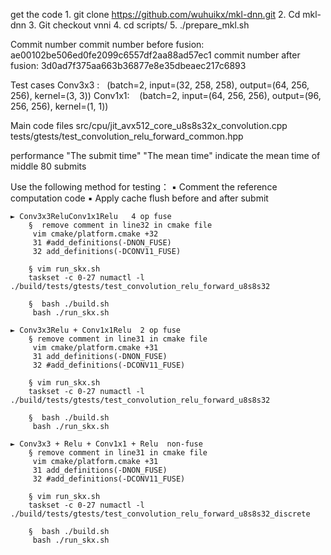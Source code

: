 get the code
    1. git clone https://github.com/wuhuikx/mkl-dnn.git
    2. Cd mkl-dnn
    3. Git checkout vnni
    4. cd scripts/
    5. ./prepare_mkl.sh

Commit number
commit number before fusion: ae00102be506ed0fe2099c6557df2aa88ad57ec1
commit number after fusion:  3d0ad7f375aa663b36877e8e35dbeaec217c6893 

Test cases
Conv3x3 :   (batch=2, input=(32, 258, 258), output=(64, 256, 256), kernel=(3, 3))
Conv1x1:    (batch=2, input=(64, 256, 256), output=(96, 256, 256), kernel=(1, 1))

Main code files
src/cpu/jit_avx512_core_u8s8s32x_convolution.cpp
tests/gtests/test_convolution_relu_forward_common.hpp

performance
"The submit time" 
"The mean time" indicate the mean time of middle 80 submits

Use the following method for testing：
    ▪ Comment the reference computation code 
    ▪ Apply cache flush before and after submit 

    ► Conv3x3ReluConv1x1Relu   4 op fuse
        §  remove comment in line32 in cmake file
         vim cmake/platform.cmake +32
         31 #add_definitions(-DNON_FUSE)
         32 add_definitions(-DCONV11_FUSE)

        § vim run_skx.sh
        taskset -c 0-27 numactl -l ./build/tests/gtests/test_convolution_relu_forward_u8s8s32
        
        §  bash ./build.sh
         bash ./run_skx.sh
    
    ► Conv3x3Relu + Conv1x1Relu  2 op fuse
        § remove comment in line31 in cmake file
         vim cmake/platform.cmake +31
         31 add_definitions(-DNON_FUSE)
         32 #add_definitions(-DCONV11_FUSE)
        
        § vim run_skx.sh
        taskset -c 0-27 numactl -l ./build/tests/gtests/test_convolution_relu_forward_u8s8s32
        
        §  bash ./build.sh
         bash ./run_skx.sh

    ► Conv3x3 + Relu + Conv1x1 + Relu  non-fuse
        § remove comment in line31 in cmake file
         vim cmake/platform.cmake +31
         31 add_definitions(-DNON_FUSE)
         32 #add_definitions(-DCONV11_FUSE)
        
        § vim run_skx.sh
        taskset -c 0-27 numactl -l ./build/tests/gtests/test_convolution_relu_forward_u8s8s32_discrete
        
        §  bash ./build.sh
         bash ./run_skx.sh

